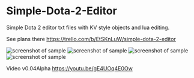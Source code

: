# Simple-Dota-2-Editor
Simple Dota 2 editor txt files with KV style objects and lua editing.

See plans there https://trello.com/b/EtSKnLuW/simple-dota-2-editor

![screenshot of sample](http://pastexen.com/i/NXVbcaVeYc.png)
![screenshot of sample](http://pastexen.com/i/WiRpIIZALm.png)
![screenshot of sample](http://pastexen.com/i/0FYeslhqq0.png)
![screenshot of sample](http://pastexen.com/i/wpLQ9Lvymr.png)


Video v0.04Alpha
https://youtu.be/gE4UOq4E0Ow
